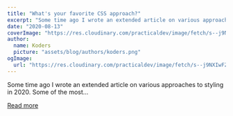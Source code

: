 ```yaml
---
title: "What's your favorite CSS approach?"
excerpt: "Some time ago I wrote an extended article on various approaches to styling in 2020. Some of the most..."
date: "2020-08-13"
coverImage: "https://res.cloudinary.com/practicaldev/image/fetch/s--j9NXIwFZ--/c_imagga_scale,f_auto,fl_progressive,h_420,q_auto,w_1000/https://disenowebakus.net/en/images/articles/learn-css.jpg"
author:
  name: Koders
  picture: "assets/blog/authors/koders.png"
ogImage:
  url: "https://res.cloudinary.com/practicaldev/image/fetch/s--j9NXIwFZ--/c_imagga_scale,f_auto,fl_progressive,h_420,q_auto,w_1000/https://disenowebakus.net/en/images/articles/learn-css.jpg"
---
```


Some time ago I wrote an extended article on various approaches to styling in 2020. Some of the most...

[Read more](https://dev.to/madza/what-s-your-favorite-css-approach-h0d)
